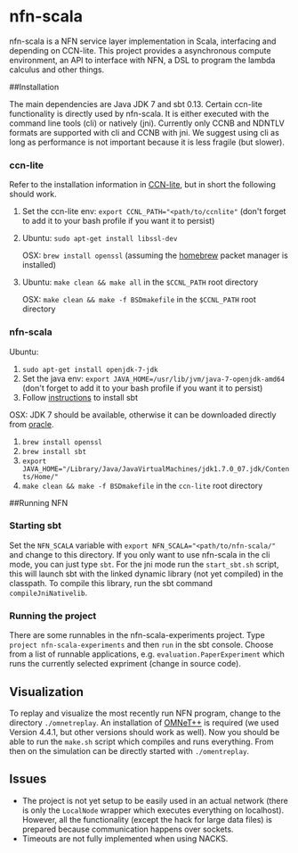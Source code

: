 
nfn-scala
=========

nfn-scala is a NFN service layer implementation in Scala, interfacing and depending on CCN-lite. 
This project provides a asynchronous compute environment, an API to interface with NFN, a DSL to program the lambda calculus and other things. 

##Installation

The main dependencies are Java JDK 7 and sbt 0.13. 
Certain ccn-lite functionality is directly used by nfn-scala. It is either executed with the command line tools (cli) or natively (jni).
Currently only CCNB and NDNTLV formats are supported with cli and CCNB with jni. 
We suggest using cli as long as performance is not important because it is less fragile (but slower).

### ccn-lite

Refer to the installation information in [CCN-lite](https://github.com/cn-uofbasel/ccn-lite), but in short the following should work.

1. Set the ccn-lite env: `export CCNL_PATH="<path/to/ccnlite"` (don't forget to add it to your  bash profile if you want it to persist)
2. Ubuntu: `sudo apt-get install libssl-dev`

   OSX: `brew install openssl` (assuming the [homebrew](http://brew.sh) packet manager is installed)

3. Ubuntu: `make clean && make all` in the `$CCNL_PATH` root directory

   OSX: `make clean && make -f BSDmakefile` in the `$CCNL_PATH` root directory

### nfn-scala

Ubuntu:

1. `sudo apt-get install openjdk-7-jdk`
2. Set the java env: `export JAVA_HOME=/usr/lib/jvm/java-7-openjdk-amd64` (don't forget to add it to your bash profile if you want it to persist)
3. Follow [instructions](http://www.scala-sbt.org/0.13.2/docs/Getting-Started/Setup.html) to install sbt

OSX:
JDK 7 should be available, otherwise it can be downloaded directly from [oracle](http://www.oracle.com/technetwork/java/javase/downloads/jdk7-downloads-1880260.html). 

1. `brew install openssl`
2. `brew install sbt`
3. `export JAVA_HOME="/Library/Java/JavaVirtualMachines/jdk1.7.0_07.jdk/Contents/Home/"`
4. `make clean && make -f BSDmakefile` in the `ccn-lite` root directory

##Running NFN
### Starting sbt
Set the `NFN_SCALA` variable with `export NFN_SCALA="<path/to/nfn-scala/"` and change to this directory.
If you only want to use nfn-scala in the cli mode, you can just type `sbt`.
For the jni mode run the `start_sbt.sh` script, this will launch sbt with the linked dynamic library (not yet compiled) in the classpath. 
To compile this library, run the sbt command `compileJniNativelib`.

### Running the project
There are some runnables in the nfn-scala-experiments project. Type `project nfn-scala-experiments` and then `run` in the sbt console. 
Choose from a list of runnable applications, e.g. `evaluation.PaperExperiment` which runs the currently selected expriment (change in source code).

## Visualization
To replay and visualize the most recently run NFN program, change to the directory `./omnetreplay`. 
An installation of [OMNeT++](http://www.omnetpp.org) is required (we used Version 4.4.1, but other versions should work as well). 
Now you should be able to run the `make.sh` script which compiles and runs everything. 
From then on the simulation can be directly started with `./omentreplay`.

## Issues
- The project is not yet setup to be easily used in an actual network (there is only the `LocalNode` wrapper which executes everything on localhost). However, all the functionality (except the hack for large data files) is prepared because communication happens over sockets.
- Timeouts are not fully implemented when using NACKS.
